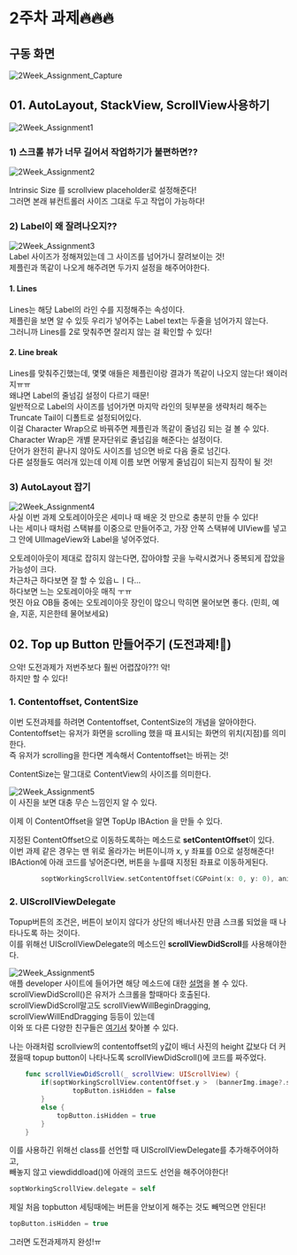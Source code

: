 # 2주차 과제:fire::fire::fire: 

## 구동 화면 

![2Week_Assignment_Capture](/ReadMe/ReadMeAsset/2Week_Simulater.gif) 

## 01. AutoLayout, StackView, ScrollView사용하기  

![2Week_Assignment1](/ReadMe/ReadMeAsset/2Week_Assignment1.png)  

### 1) 스크롤 뷰가 너무 길어서 작업하기가 불편하면?? 

![2Week_Assignment2](/ReadMe/ReadMeAsset/2Week_Assignment2.png)  

Intrinsic Size 를 scrollview placeholder로 설정해준다!  
그러면 본래 뷰컨트롤러 사이즈 그대로 두고 작업이 가능하다!  

### 2) Label이 왜 잘려나오지??  
![2Week_Assignment3](/ReadMe/ReadMeAsset/2Week_Assignment3.png)  
Label 사이즈가 정해져있는데 그 사이즈를 넘어가니 잘려보이는 것!  
제플린과 똑같이 나오게 해주려면 두가지 설정을 해주어야한다. 

#### 1. Lines  
Lines는 해당 Label의 라인 수를 지정해주는 속성이다.  
제플린을 보면 알 수 있듯 우리가 넣어주는 Label text는 두줄을 넘어가지 않는다.  
그러니까 Lines를 2로 맞춰주면 잘리지 않는 걸 확인할 수 있다! 


#### 2. Line break  
Lines를 맞춰주긴했는데, 몇몇 애들은 제플린이랑 결과가 똑같이 나오지 않는다! 왜이러지ㅠㅠ  
왜냐면 Label의 줄넘김 설정이 다르기 때문!  
일반적으로 Label의 사이즈를 넘어가면 마지막 라인의 뒷부분을 생략처리 해주는 Truncate Tail이 디폴트로 설정되어있다.  
이걸 Character Wrap으로 바꿔주면 제플린과 똑같이 줄넘김 되는 걸 볼 수 있다.  
Character Wrap은 개별 문자단위로 줄넘김을 해준다는 설정이다.  
단어가 완전히 끝나지 않아도 사이즈를 넘으면 바로 다음 줄로 넘긴다.  
다른 설정들도 여러개 있는데 이제 이름 보면 어떻게 줄넘김이 되는지 짐작이 될 것!  

### 3) AutoLayout 잡기  
![2Week_Assignment4](/ReadMe/ReadMeAsset/2Week_Assignment4.png)  
사실 이번 과제 오토레이아웃은 세미나 때 배운 것 만으로 충분히 만들 수 있다!  
나는 세미나 때처럼 스택뷰를 이중으로 만들어주고, 가장 안쪽 스택뷰에 UIView를 넣고 그 안에 UIImageView와 Label을 넣어주었다.  

오토레이아웃이 제대로 잡히지 않는다면, 잡아야할 곳을 누락시켰거나 중복되게 잡았을 가능성이 크다.  
차근차근 하다보면 잘 할 수 있읍ㄴㅣ다...  
하다보면 느는 오토레이아웃 매직 ㅜㅠ  
멋진 아요 OB들 중에는 오토레이아웃 장인이 많으니 막히면 물어보면 좋다. (민희, 예슬, 지훈, 지은한테 물어보세요)   

## 02. Top up Button 만들어주기 (도전과제!🤮) 

으악! 도전과제가 저번주보다 훨씬 어렵잖아??! 악!  
하지만 할 수 있다!

### 1. Contentoffset, ContentSize
이번 도전과제를 하려면 Contentoffset, ContentSize의 개념을 알아야한다.  
Contentoffset는 유저가 화면을 scrolling 했을 때 표시되는 화면의 위치(지점)를 의미한다.  
즉 유저가 scrolling을 한다면 계속해서 Contentoffset는 바뀌는 것!  

ContentSize는 말그대로 ContentView의 사이즈를 의미한다.  

![2Week_Assignment5](/ReadMe/ReadMeAsset/2Week_Assignment5.png)  
이 사진을 보면 대충 무슨 느낌인지 알 수 있다.  

이제 이 ContentOffset을 알면 TopUp IBAction 을 만들 수 있다.  

지정된 ContentOffset으로 이동하도록하는 메소드로 **setContentOffset**이 있다.  
이번 과제 같은 경우는 맨 위로 올라가는 버튼이니까 x, y 좌표를 0으로 설정해준다!  
IBAction에 아래 코드를 넣어준다면, 버튼을 누를때 지정된 좌표로 이동하게된다.  

```swift
        soptWorkingScrollView.setContentOffset(CGPoint(x: 0, y: 0), animated: true)
```

### 2.  UIScrollViewDelegate
Topup버튼의 조건은, 버튼이 보이지 않다가 상단의 배너사진 만큼 스크롤 되었을 때 나타나도록 하는 것이다.  
이를 위해선 UIScrollViewDelegate의 메소드인 **scrollViewDidScroll**를 사용해야한다.  

![2Week_Assignment5](/ReadMe/ReadMeAsset/2Week_Assignment6.png)  
애플 developer 사이트에 들어가면 해당 메소드에 대한 [설명](https://developer.apple.com/documentation/uikit/uiscrollviewdelegate/1619392-scrollviewdidscroll?language=objc)을 볼 수 있다.  
scrollViewDidScroll()은 유저가 스크롤을 할때마다 호출된다.   
scrollViewDidScroll말고도 scrollViewWillBeginDragging, scrollViewWillEndDragging 등등이 있는데  
이와 또 다른 다양한 친구들은 [여기서](https://yagom.net/forums/topic/uitableview에서-주로-사용되는-uiscrollviewdelegate를-알아보자/) 찾아볼 수 있다.


나는 아래처럼 scrollview의 contentoffset의 y값이 배너 사진의 height 값보다 더 커졌을때 topup button이 나타나도록 scrollViewDidScroll()에 코드를 짜주었다. 
```Swift
    func scrollViewDidScroll(_ scrollView: UIScrollView) {
        if(soptWorkingScrollView.contentOffset.y >  (bannerImg.image?.size.height)!){
                topButton.isHidden = false
        }
        else {
            topButton.isHidden = true
        }
    }
```

이를 사용하긴 위해선 class를 선언할 때 UIScrollViewDelegate를 추가해주어야하고,   
빼놓지 않고  viewdiddload()에 아래의 코드도 선언을 해주어야한다!  
```Swift
soptWorkingScrollView.delegate = self
```

제일 처음 topbutton 세팅때에는 버튼을 안보이게 해주는 것도 빼먹으면 안된다!
```Swift
topButton.isHidden = true
```

그러면 도전과제까지 완성!ㅠ   
  
